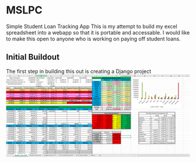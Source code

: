 # MSLPC
Simple Student Loan Tracking App
This is my attempt to build my excel spreadsheet into a webapp so that it is
portable and accessable. I would like to make this open to anyone who is working
on paying off student loans.

## Initial Buildout

The first step in building this out is creating a Django project 
![My Student Loan Payment Calc](https://github.com/anwittin/MSLPC/blob/master/images/Student%20Loan%20Calc%20Main%20Image.PNG)